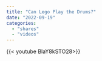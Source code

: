 ```yaml
---
title: "Can Lego Play the Drums?"
date: "2022-09-19"
categories:
  - "shares"
  - "videos"
---
```


<div style="width: 70vw;">{{< youtube BlaY8kSTO28>}}</div>
